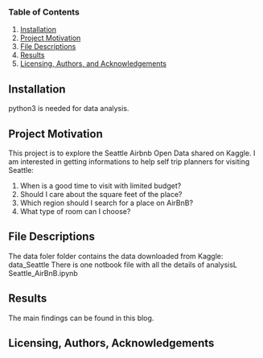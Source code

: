 ### Table of Contents

1. [Installation](#Installation)
2. [Project Motivation](#motivation)
3. [File Descriptions](#files)
4. [Results](#results)
5. [Licensing, Authors, and Acknowledgements](#licensing)

## Installation
python3 is needed for data analysis.

## Project Motivation
This project is to explore the Seattle Airbnb Open Data shared on Kaggle. I am interested in getting informations to help self trip planners for visiting Seattle:
1. When is a good time to visit with limited budget?
2. Should I care about the square feet of the place? 
3. Which region should I search for a place on AirBnB?
4. What type of room can I choose?

## File Descriptions
The data foler folder contains the data downloaded from Kaggle: data_Seattle 
There is one notbook file with all the details of analysisL Seattle_AirBnB.ipynb


## Results
The main findings can be found in this blog.

## Licensing, Authors, Acknowledgements
